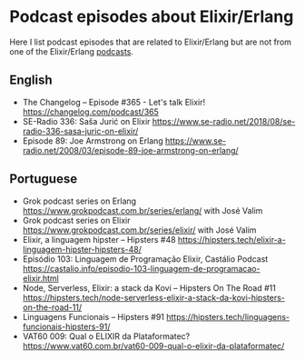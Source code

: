 # Podcast episodes about Elixir/Erlang

Here I list podcast episodes that are related to Elixir/Erlang but are not from one of the Elixir/Erlang [podcasts](podcasts.md).


## English

- The Changelog – Episode #365 - Let's talk Elixir! https://changelog.com/podcast/365
- SE-Radio 336: Saša Jurić on Elixir https://www.se-radio.net/2018/08/se-radio-336-sasa-juric-on-elixir/
- Episode 89: Joe Armstrong on Erlang https://www.se-radio.net/2008/03/episode-89-joe-armstrong-on-erlang/

## Portuguese

- Grok podcast series on Erlang https://www.grokpodcast.com.br/series/erlang/ with José Valim
- Grok podcast series on Elixir https://www.grokpodcast.com.br/series/elixir/ with José Valim
- Elixir, a linguagem hipster – Hipsters #48 https://hipsters.tech/elixir-a-linguagem-hipster-hipsters-48/
- Episódio 103: Linguagem de Programação Elixir, Castálio Podcast https://castalio.info/episodio-103-linguagem-de-programacao-elixir.html
- Node, Serverless, Elixir: a stack da Kovi – Hipsters On The Road #11 https://hipsters.tech/node-serverless-elixir-a-stack-da-kovi-hipsters-on-the-road-11/
- Linguagens Funcionais – Hipsters #91 https://hipsters.tech/linguagens-funcionais-hipsters-91/
- VAT60 009: Qual o ELIXIR da Plataformatec?  https://www.vat60.com.br/vat60-009-qual-o-elixir-da-plataformatec/



